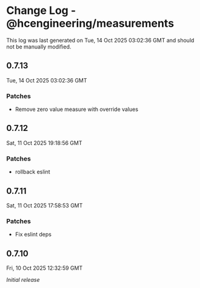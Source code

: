 # Change Log - @hcengineering/measurements

This log was last generated on Tue, 14 Oct 2025 03:02:36 GMT and should not be manually modified.

## 0.7.13
Tue, 14 Oct 2025 03:02:36 GMT

### Patches

- Remove zero value measure with override values

## 0.7.12
Sat, 11 Oct 2025 19:18:56 GMT

### Patches

- rollback eslint

## 0.7.11
Sat, 11 Oct 2025 17:58:53 GMT

### Patches

- Fix eslint deps

## 0.7.10
Fri, 10 Oct 2025 12:32:59 GMT

_Initial release_

